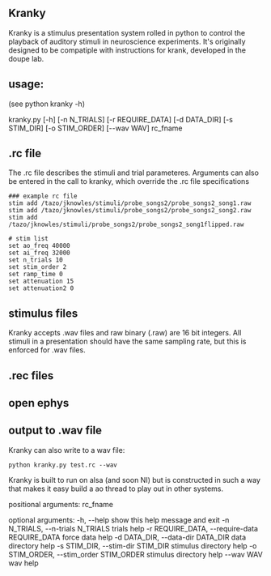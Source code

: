 ## Kranky

Kranky is a stimulus presentation system rolled in python to control the playback of auditory stimuli in neuroscience experiments. It's originally designed to be compatiple with instructions for krank, developed in the doupe lab. 


## usage: 
(see python kranky -h)

kranky.py [-h] [-n N_TRIALS] [-r REQUIRE_DATA] [-d DATA_DIR]
                 [-s STIM_DIR] [-o STIM_ORDER] [--wav WAV]
                 rc_fname



## .rc file
The .rc file describes the stimuli and trial parameteres.  Arguments can also be entered in the call to kranky, which override the .rc file specifications


```
### example rc file
stim add /tazo/jknowles/stimuli/probe_songs2/probe_songs2_song1.raw
stim add /tazo/jknowles/stimuli/probe_songs2/probe_songs2_song2.raw
stim add /tazo/jknowles/stimuli/probe_songs2/probe_songs2_song1flipped.raw

# stim list
set ao_freq 40000
set ai_freq 32000
set n_trials 10
set stim_order 2
set ramp_time 0
set attenuation 15
set attenuation2 0

```


## stimulus files
Kranky accepts .wav files and raw binary (.raw) are 16 bit integers. All stimuli in a presentation should have the same sampling rate, but this is enforced for .wav files.  

## .rec files

## open ephys

## output to .wav file
Kranky can also write to a wav file:  

	python kranky.py test.rc --wav



Kranky is built to run on alsa (and soon NI) but is constructed in such a way that makes it easy build a ao thread to play out in other systems.


	


positional arguments:
  rc_fname

optional arguments:
  -h, --help            show this help message and exit
  -n N_TRIALS, --n-trials N_TRIALS
                        trials help
  -r REQUIRE_DATA, --require-data REQUIRE_DATA
                        force data help
  -d DATA_DIR, --data-dir DATA_DIR
                        data directory help
  -s STIM_DIR, --stim-dir STIM_DIR
                        stimulus directory help
  -o STIM_ORDER, --stim_order STIM_ORDER
                        stimulus directory help
  --wav WAV             wav help